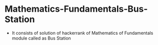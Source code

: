 # Mathematics-Fundamentals-Bus-Station
- It consists of solution of hackerrank of Mathematics of Fundamentals module called as Bus Station
